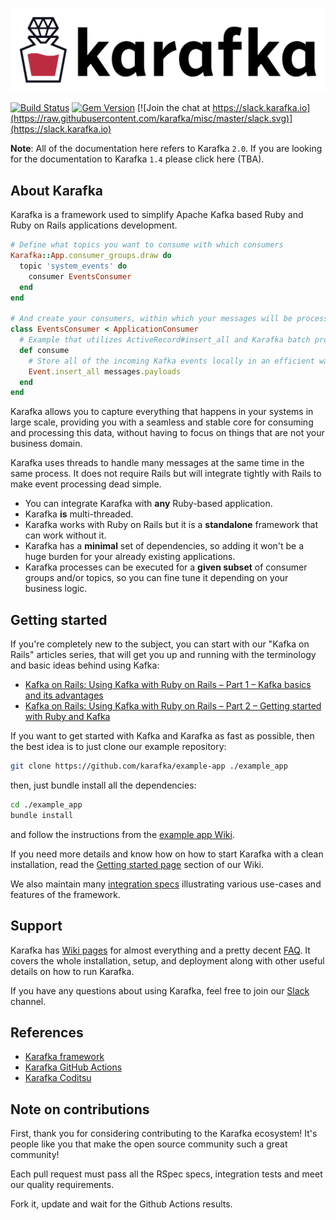 ![karafka logo](https://raw.githubusercontent.com/karafka/misc/master/logo/karafka_logotype_transparent2.png)

[![Build Status](https://github.com/karafka/karafka/actions/workflows/ci.yml/badge.svg)](https://github.com/karafka/karafka/actions/workflows/ci.yml)
[![Gem Version](https://badge.fury.io/rb/karafka.svg)](http://badge.fury.io/rb/karafka)
[![Join the chat at https://slack.karafka.io](https://raw.githubusercontent.com/karafka/misc/master/slack.svg)](https://slack.karafka.io)

**Note**: All of the documentation here refers to Karafka `2.0`. If you are looking for the documentation to Karafka `1.4` please click here (TBA).

## About Karafka

Karafka is a framework used to simplify Apache Kafka based Ruby and Ruby on Rails applications development.

```ruby
# Define what topics you want to consume with which consumers
Karafka::App.consumer_groups.draw do
  topic 'system_events' do
    consumer EventsConsumer
  end
end

# And create your consumers, within which your messages will be processed
class EventsConsumer < ApplicationConsumer
  # Example that utilizes ActiveRecord#insert_all and Karafka batch processing
  def consume
    # Store all of the incoming Kafka events locally in an efficient way
    Event.insert_all messages.payloads
  end
end
```

Karafka allows you to capture everything that happens in your systems in large scale, providing you with a seamless and stable core for consuming and processing this data, without having to focus on things that are not your business domain.

Karafka uses threads to handle many messages at the same time in the same process. It does not require Rails but will integrate tightly with Rails to make event processing dead simple.

- You can integrate Karafka with **any** Ruby-based application.
- Karafka **is** multi-threaded.
- Karafka works with Ruby on Rails but it is a **standalone** framework that can work without it.
- Karafka has a **minimal** set of dependencies, so adding it won't be a huge burden for your already existing applications.
- Karafka processes can be executed for a **given subset** of consumer groups and/or topics, so you can fine tune it depending on your business logic.

## Getting started

If you're completely new to the subject, you can start with our "Kafka on Rails" articles series, that will get you up and running with the terminology and basic ideas behind using Kafka:

- [Kafka on Rails: Using Kafka with Ruby on Rails – Part 1 – Kafka basics and its advantages](https://mensfeld.pl/2017/11/kafka-on-rails-using-kafka-with-ruby-on-rails-part-1-kafka-basics-and-its-advantages/)
- [Kafka on Rails: Using Kafka with Ruby on Rails – Part 2 – Getting started with Ruby and Kafka](https://mensfeld.pl/2018/01/kafka-on-rails-using-kafka-with-ruby-on-rails-part-2-getting-started-with-ruby-and-kafka/)

If you want to get started with Kafka and Karafka as fast as possible, then the best idea is to just clone our example repository:

```bash
git clone https://github.com/karafka/example-app ./example_app
```

then, just bundle install all the dependencies:

```bash
cd ./example_app
bundle install
```

and follow the instructions from the [example app Wiki](https://github.com/karafka/example-app/blob/master/README.md).

If you need more details and know how on how to start Karafka with a clean installation, read the [Getting started page](https://github.com/karafka/karafka/wiki/Getting-started) section of our Wiki.

We also maintain many [integration specs](https://github.com/karafka/karafka/tree/master/spec/integrations) illustrating various use-cases and features of the framework.

## Support

Karafka has [Wiki pages](https://github.com/karafka/karafka/wiki) for almost everything and a pretty decent [FAQ](https://github.com/karafka/karafka/wiki/FAQ). It covers the whole installation, setup, and deployment along with other useful details on how to run Karafka.

If you have any questions about using Karafka, feel free to join our [Slack](https://slack.karafka.io) channel.

## References

* [Karafka framework](https://github.com/karafka/karafka)
* [Karafka GitHub Actions](https://github.com/karafka/karafka/actions)
* [Karafka Coditsu](https://app.coditsu.io/karafka/repositories/karafka)

## Note on contributions

First, thank you for considering contributing to the Karafka ecosystem! It's people like you that make the open source community such a great community!

Each pull request must pass all the RSpec specs, integration tests and meet our quality requirements.

Fork it, update and wait for the Github Actions results.
